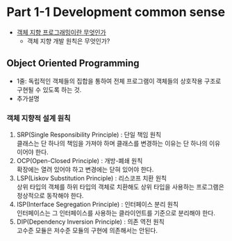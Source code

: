 # Part 1-1 Development common sense
- [객체 지향 프로그래밍이란 무엇인가](#object-oriented-programming)
  - 객체 지향 개발 원칙은 무엇인가?

## Object Oriented Programming
- 1줄: 독립적인 객체들의 집합을 통하여 전체 프로그램이 객체들의 상호작용 구조로 구현될 수 있도록 하는 것. <br>
- 추가설명

### 객체 지향적 설계 원칙
1. SRP(Single Responsibility Principle) : 단일 책임 원칙 <br>
클래스는 단 하나의 책임을 가져야 하며 클래스를 변경하는 이유는 단 하나의 이유이어야 한다.
2. OCP(Open-Closed Principle) : 개방-폐쇄 원칙 <br>
확장에는 열려 있어야 하고 변경에는 닫혀 있어야 한다.
3. LSP(Liskov Substitution Principle) : 리스코프 치환 원칙 <br>
상위 타입의 객체를 하위 타입의 객체로 치환해도 상위 타입을 사용하는 프로그램은 정상적으로 동작해야 한다.
4. ISP(Interface Segregation Principle) : 인터페이스 분리 원칙 <br>
인터페이스는 그 인터페이스를 사용하는 클라이언트를 기준으로 분리해야 한다.
5. DIP(Dependency Inversion Principle) : 의존 역전 원칙 <br>
고수준 모듈은 저수준 모듈의 구현에 의존해서는 안된다.
